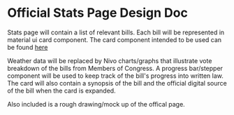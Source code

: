 #  Official Stats Page Design Doc

Stats page will contain a list of relevant bills. Each bill will be represented in material ui card component. The card component intended to be used can be found [here](https://kstatic.googleusercontent.com/files/a57b745b63a7c934070d38b663771c4861aa53c5390b1f20c3eeb77accdba63ae15e44b7d3f13421da2943b60f87e528670c9d718840667a7b6787e5b572482d)

Weather data will be replaced by Nivo charts/graphs that illustrate vote breakdown of the bills from Members of Congress. A progress bar/stepper component will be used to keep track of the bill's progress into written law. The card will also contain a synopsis of the bill and the official digital source of the bill when the card is expanded.


Also included is a rough drawing/mock up of the offical page. 